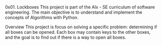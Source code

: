 0x01. Lockboxes
This project is part of the Alx - SE curriculum of software engineering. The main objective is to understand and implement the concepts of Algorithms with Python.

Overview
This project is focus on solving a specific problem: determining if all boxes can be opened. Each box may contain keys to the other boxes, and the goal is to find out if there is a way to open all boxes.